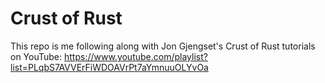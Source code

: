 # Crust of Rust

This repo is me following along with Jon Gjengset's Crust of Rust tutorials on YouTube: https://www.youtube.com/playlist?list=PLqbS7AVVErFiWDOAVrPt7aYmnuuOLYvOa